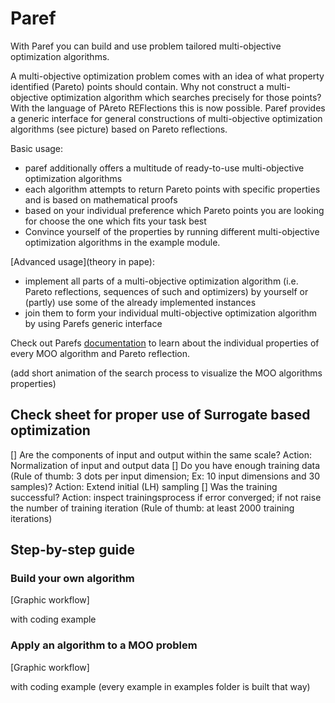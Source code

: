 # Paref

With Paref you can build and use problem tailored multi-objective optimization algorithms.

A multi-objective optimization problem comes with an idea of what property identified (Pareto) points should contain.
Why not construct a multi-objective optimization algorithm which searches precisely for those points?
With the language of PAreto REFlections this is now possible.
Paref provides a generic interface for general constructions of multi-objective optimization algorithms (see picture) based on Pareto reflections.

Basic usage:
- paref additionally offers a multitude of ready-to-use multi-objective optimization algorithms
- each algorithm attempts to return Pareto points with specific properties and is based on mathematical proofs
- based on your individual preference which Pareto points you are looking for choose the one which fits your task best
- Convince yourself of the properties by running different multi-objective optimization algorithms in the example module.

[Advanced usage](theory in pape):
- implement all parts of a multi-objective optimization algorithm (i.e. Pareto reflections, sequences of such and optimizers) by yourself or (partly) use some of the already implemented instances
- join them to form your individual multi-objective optimization algorithm by using Parefs generic interface

Check out Parefs [documentation]() to learn about the individual properties of every MOO algorithm and Pareto reflection.

(add short animation of the search process to visualize the MOO algorithms properties)

## Check sheet for proper use of Surrogate based optimization

[] Are the components of input and output within the same scale? Action: Normalization of input and output data
[] Do you have enough training data (Rule of thumb: 3 dots per input dimension; Ex: 10 input dimensions and 30 samples)? Action: Extend initial (LH) sampling
[] Was the training successful? Action: inspect trainingsprocess if error converged; if not raise the number of training iteration (Rule of thumb: at least 2000 training iterations)

## Step-by-step guide

### Build your own algorithm
[Graphic workflow]

with coding example



### Apply an algorithm to a MOO problem
[Graphic workflow]

with coding example (every example in examples folder is built that way)

